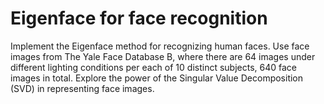 # Eigenface for face recognition
Implement the Eigenface method for recognizing human faces. Use face images from The Yale Face Database B, where there are 64 images under different lighting conditions per each of 10 distinct subjects, 640 face images in total. Explore the power of the Singular Value Decomposition (SVD) in representing face images.
